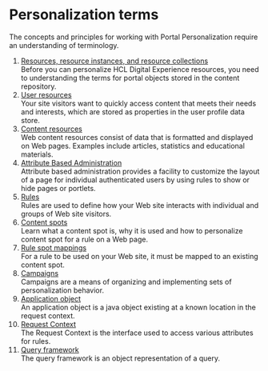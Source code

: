 # Personalization terms

The concepts and principles for working with Portal Personalization require an understanding of terminology.

1.  [Resources, resource instances, and resource collections](../pzn_terms/pzn_resources.md)  
Before you can personalize HCL Digital Experience resources, you need to understanding the terms for portal objects stored in the content repository.
2.  [User resources](pzn_user_resources.md)  
Your site visitors want to quickly access content that meets their needs and interests, which are stored as properties in the user profile data store.
3.  [Content resources](pzn_content_resources.md)  
Web content resources consist of data that is formatted and displayed on Web pages. Examples include articles, statistics and educational materials.
4.  [Attribute Based Administration](../pzn_terms/pzn_attribute_adm/index.md)  
Attribute based administration provides a facility to customize the layout of a page for individual authenticated users by using rules to show or hide pages or portlets.
5.  [Rules](../pzn_terms/rules/index.md)  
Rules are used to define how your Web site interacts with individual and groups of Web site visitors.
6.  [Content spots](pzn_content_spots.md)  
Learn what a content spot is, why it is used and how to personalize content spot for a rule on a Web page.
7.  [Rule spot mappings](pzn_mappings.md)  
For a rule to be used on your Web site, it must be mapped to an existing content spot.
8.  [Campaigns](pzn_campaigns.md)  
Campaigns are a means of organizing and implementing sets of personalization behavior.
9.  [Application object](../pzn_terms/application_object/index.md)  
An application object is a java object existing at a known location in the request context.
10. [Request Context](pzn_request_context.md)  
The Request Context is the interface used to access various attributes for rules.
11. [Query framework](pzn_query_framework.md)  
The query framework is an object representation of a query.




